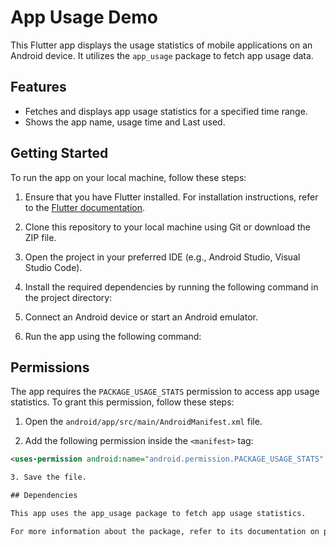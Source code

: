 # App Usage Demo

This Flutter app displays the usage statistics of mobile applications on an Android device. It utilizes the `app_usage` package to fetch app usage data.

## Features

- Fetches and displays app usage statistics for a specified time range.
- Shows the app name, usage time and Last used.

## Getting Started

To run the app on your local machine, follow these steps:

1. Ensure that you have Flutter installed. For installation instructions, refer to the [Flutter documentation](https://flutter.dev/docs/get-started/install).

2. Clone this repository to your local machine using Git or download the ZIP file.

3. Open the project in your preferred IDE (e.g., Android Studio, Visual Studio Code).

4. Install the required dependencies by running the following command in the project directory:

5. Connect an Android device or start an Android emulator.

6. Run the app using the following command:


## Permissions

The app requires the `PACKAGE_USAGE_STATS` permission to access app usage statistics. To grant this permission, follow these steps:

1. Open the `android/app/src/main/AndroidManifest.xml` file.

2. Add the following permission inside the `<manifest>` tag:

```xml
<uses-permission android:name="android.permission.PACKAGE_USAGE_STATS" />

3. Save the file.

## Dependencies

This app uses the app_usage package to fetch app usage statistics.

For more information about the package, refer to its documentation on pub.dev.
